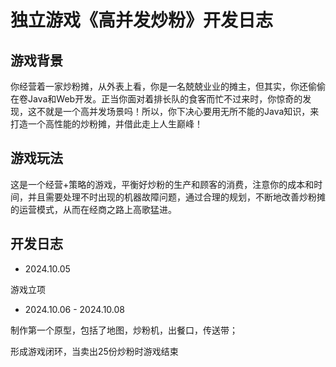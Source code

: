 # 独立游戏《高并发炒粉》开发日志
## 游戏背景

你经营着一家炒粉摊，从外表上看，你是一名兢兢业业的摊主，但其实，你还偷偷在卷Java和Web开发。正当你面对着排长队的食客而忙不过来时，你惊奇的发现，这不就是一个高并发场景吗！所以，你下决心要用无所不能的Java知识，来打造一个高性能的炒粉摊，并借此走上人生巅峰！

## 游戏玩法

这是一个经营+策略的游戏，平衡好炒粉的生产和顾客的消费，注意你的成本和时间，并且需要处理不时出现的机器故障问题，通过合理的规划，不断地改善炒粉摊的运营模式，从而在经商之路上高歌猛进。

## 开发日志

- 2024.10.05

游戏立项

- 2024.10.06 - 2024.10.08

制作第一个原型，包括了地图，炒粉机，出餐口，传送带；

形成游戏闭环，当卖出25份炒粉时游戏结束
